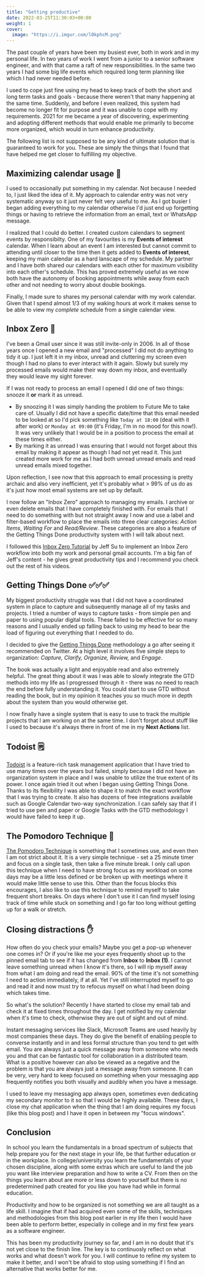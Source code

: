 ```yaml
---
title: "Getting productive"
date: 2022-03-25T11:30:03+00:00
weight: 1
cover:
  image: "https://i.imgur.com/l0kphcM.png"
---
```


The past couple of years have been my busiest ever, both in work and in my personal life. In two years of work I went from a junior to a senior software engineer, and with that came a raft of new responsibilities. In the same two years I had some big life events which required long term planning like which I had never needed before.

I used to cope just fine using my head to keep track of both the short and long term tasks and goals - because there weren't that many happening at the same time. Suddenly, and before I even realized, this system had become no longer fit for purpose and it was unable to cope with my requirements. 2021 for me became a year of discovering, experimenting and adopting different methods that would enable me primarily to become more organized, which would in turn enhance productivity. 

The following list is not supposed to be any kind of ultimate solution that is guaranteed to work for you. These are simply the things that I  found that have helped me get closer to fulfilling my objective.

## Maximizing calendar usage 📅

I used to occasionally put something in my calendar. Not because I needed to, I just liked the idea of it. My approach to calendar entry was not very systematic anyway so it just never felt very useful to me. As I got busier I began adding everything to my calendar otherwise I'd just end up forgetting things or having to retrieve the information from an email, text or WhatsApp message.

I realized that I could do better. I created custom calendars to segment events by responsibilty. One of my favourites is my **Events of interest** calendar. When I learn about an event I am interested but cannot commit to attending until closer to the time then it gets added to **Events of interest**, keeping my main calendar as a hard lanscape of my schedule. My partner and I have both shared our calendars with each other for maximum visibility into each other's schedule. This has proved extremely useful as we now both have the autonomy of booking appointments while away from each other and not needing to worry about double bookings.

Finally, I made sure to shares my personal calendar with my work calendar. Given that I spend almost 1/3 of my waking hours at work it makes sense to be able to view my *complete* schedule from a single calendar view.

## Inbox Zero 📧

I've been a Gmail user since it was still invite-only in 2006. In all of those years once I opened a new email and "processed" I did not do anything to tidy it up. I just left it in my inbox, unread and cluttering my screen even though I had no plans to ever interact with it again. Slowly but surely my processed emails would make their way down my inbox, and eventually they would leave my sight forever.

If I was not ready to process an email I opened I did one of two things: snooze it **or** mark it as unread. 

* By snoozing it I was simply handing the problem to Future Me to take care of. Usually I did not have a specific date/time that this email needed to be looked at so I'd pick something like `Today at 18:00` (deal with it after work) or `Monday at 09:00` (it's Friday, I'm in no mood for this now!). It was very unlikely that I would be in a position to process the email at these times either.
* By marking it as unread I was ensuring that I would not forget about this email by making it appear as though I had not yet read it. This just created more work for me as I had both unread unread emails and read unread emails mixed together.

Upon reflection, I see now that this approach to email processing is pretty archaic and also very inefficient, yet it's probably what > 99% of us do as it's just how most email systems are set up by default.

I now follow an "Inbox Zero" approach to managing my emails. I archive or even delete emails that I have completely finished with. For emails that I need to do something with but not straight away I now and use a label and filter-based workflow to place the emails into three clear categories: *Action Items*, *Waiting For* and *Read/Review*. These categories are also a feature of the Getting Things Done productivity system with I will talk about next.

I followed this [Inbox Zero Tutorial](https://youtu.be/9ql1CQfxWxQ) by Jeff Su to implement an Inbox Zero workflow into both my work and personal gmail accounts. I'm a big fan of Jeff's content - he gives great productivity tips and I recommend you check out the rest of his videos.

## Getting Things Done ✅✅✅

My biggest productivity struggle was that I did not have a coordinated system in place to capture and subsequently manage all of my tasks and projects. I tried a number of ways to capture tasks - from simple pen and paper to using popular digital tools. These failed to be effective for so many reasons and I usually ended up falling back to using my head to bear the load of figuring out everything that I needed to do.

I decided to give the [Getting Things Done](https://gettingthingsdone.com/what-is-gtd/) methodology a go after seeing it recommended on Twitter.
At a high level it involves five simple steps to organization: _Capture, Clarify, Organize, Review,_ and _Engage_.

The book was actually a light and enjoyable read and also extremely helpful. The great thing about it was I was able to slowly integrate the GTD methods into my life as I progressed through it - there was no need to reach the end before fully understanding it. You could start to use GTD without reading the book, but in my opinion it teaches you so much more in depth about the system than you would otherwise get.

I now finally have a single system that is easy to use to track the multiple projects that I am working on at the same time. I don't forget about stuff like I used to because it's always there in front of me in my **Next Actions** list.

## Todoist 🗒️

[Todoist](https://todoist.com/) is a feature-rich task management application that I have tried to use many times over the years but failed, simply because I did not have an organization system in place and I was unable to utilize the true extent of its power. I once again tried it out when I began using Getting Things Done. Thanks to its flexibility I was able to shape it to match the exact workflow that I was trying to create. It also has dozens of free integrations available such as Google Calendar two-way synchronization. I can safely say that if I tried to use pen and paper or Google Tasks with the GTD methodology I would have failed to keep it up.

## The Pomodoro Technique 🍅

[The Pomodoro Technique](https://francescocirillo.com/pages/pomodoro-technique) is something that I sometimes use, and even then I am not strict about it.
It is a very simple technique - set a 25 minute timer and focus on a single task, then take a five minute break.
I only call upon this technique when I need to have strong focus as my workload on some days may be a little less defined or be broken up with meetings where it would make little sense to use this.
Other than the focus blocks this encourages, I also like to use this technique to remind myself to take frequent short breaks. On days where I don't use it I can find myself losing track of time while stuck on something and I go far too long without getting up for a walk or stretch.

## Closing distractions ✋

How often do you check your emails? Maybe you get a pop-up whenever one comes in? Or if you're like me your eyes frequently shoot up to the pinned email tab to see if it has changed from **Inbox** to **Inbox (1)**. I cannot leave something unread when I know it's there, so I will rip myself away from what I am doing and read the email. 90% of the time it's not something I need to action immediately, if at all. Yet I've still interrrupted myself to go and read it and now must try to refocus myself on what I had been doing which takes time.

So what's the solution? Recently I have started to close my email tab and check it at fixed times throughout the day. I get notified by my calendar when it's time to check, otherwise they are out of sight and out of mind.

Instant messaging services like Slack, Microsoft Teams are used heavily by most companies these days. They do give the benefit of enabling people to converse instantly and in and less formal structure than you tend to get with email. You are always just a quick message away from someone who needs you and that can be fantastic tool for collaboration in a distributed team. 
What is a positive however can also be viewed as a negative and the problem is that you are always just a message away from someone. It can be very, very hard to keep focused on something when your messaging app frequently notifies you both visually and audibly when you have a message.

I used to leave my messaging app always open, sometimes even dedicating my secondary monitor to it so that I would be highly available. These days, I close my chat application when the thing that I am doing requires my focus (like this blog post) and I have it open in between my "focus windows".

## Conclusion

In school you learn the fundamentals in a broad spectrum of subjects that help prepare you for the next stage in your life, be that further education or in the workplace. In college/university you learn the fundamentals of your chosen discipline, along with some extras which are useful to land the job you want like interview preparation and how to write a CV. From then on the things you learn about are more or less down to yourself but there is no predetermined path created for you like you have had while in formal education.

Productivity and how to be organized is not something we are all taught as a life skill. I imagine that if had acquired even some of the skills, techniques and methodologies from this blog post earlier in my life then I would have been able to perform better, especially in college and in my first few years as a software engineer.

This has been my productivity journey so far, and I am in no doubt that it's not yet close to the finish line. The key is to continuosly reflect on what works and what doesn't work for you. I will continue to refine my system to make it better, and I won't be afraid to stop using something if I find an alternative that works better for me.
